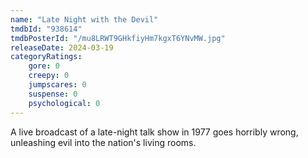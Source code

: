 ```yaml
---
name: "Late Night with the Devil"
tmdbId: "938614"
tmdbPosterId: "/mu8LRWT9GHkfiyHm7kgxT6YNvMW.jpg"
releaseDate: 2024-03-19
categoryRatings:
    gore: 0
    creepy: 0
    jumpscares: 0
    suspense: 0
    psychological: 0
---
```

A live broadcast of a late-night talk show in 1977 goes horribly wrong, unleashing evil into the nation's living rooms.
